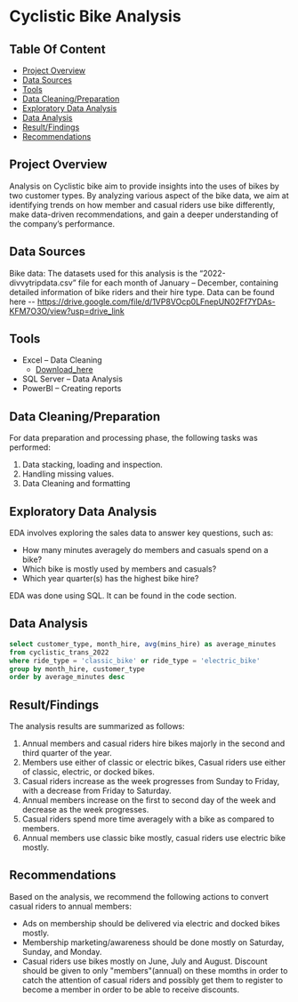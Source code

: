 
# Cyclistic Bike Analysis


## Table Of Content


- [Project Overview](#project-overview)
- [Data Sources](#data-sources)
- [Tools](#tools)
-	[Data Cleaning/Preparation](#data-cleaningpreparation)
-	[Exploratory Data Analysis](#exploratory-data-analysis)
-	[Data Analysis](#data-analysis)
-	[Result/Findings](result/findings)
-	[Recommendations](#recommendations)


## Project Overview
Analysis on Cyclistic bike aim to provide insights into the uses of bikes by two customer types. By analyzing various aspect of the bike data, we aim at identifying trends on how member and casual riders use bike differently, make data-driven recommendations, and gain a deeper understanding of the company’s performance.

## Data Sources
Bike data: The datasets used for this analysis is the “2022-divvytripdata.csv” file for each month of January – December, containing detailed information of bike riders and their hire type.
Data can be found here -- https://drive.google.com/file/d/1VP8VOcp0LFnepUN02Ff7YDAs-KFM7O3O/view?usp=drive_link

## Tools
- Excel – Data Cleaning 
  -	[Download_here](https://microsoft.com)
- SQL Server – Data Analysis
- PowerBI – Creating reports

## Data Cleaning/Preparation
For data preparation and processing phase, the following tasks was performed:
1. Data stacking, loading and inspection.
2. Handling missing values.
3. Data Cleaning and formatting

## Exploratory Data Analysis
EDA involves exploring the sales data to answer key questions, such as:

- How many minutes averagely do members and casuals spend on a bike?
- Which bike is mostly used by members and casuals?
- Which year quarter(s) has the highest bike hire?

EDA was done using SQL. It can be found in the code section. 
## Data Analysis

```sql
select customer_type, month_hire, avg(mins_hire) as average_minutes
from cyclistic_trans_2022
where ride_type = 'classic_bike' or ride_type = 'electric_bike'
group by month_hire, customer_type
order by average_minutes desc
```

## Result/Findings
The analysis results are summarized as follows:
1. Annual members and casual riders hire bikes majorly in the second and third quarter of the year.
2. Members use either of classic or electric bikes, Casual riders use either of classic, electric, or docked bikes.
3. Casual riders increase as the week progresses from Sunday to Friday, with a decrease from Friday to Saturday.
4. Annual members increase on the first to second day of the week and decrease as the week progresses.
5. Casual riders spend more time averagely with a bike as compared to members.
6. Annual members use classic bike mostly, casual riders use electric bike mostly.

## Recommendations
Based on the analysis, we recommend the following actions to convert casual riders to annual members:
-	Ads on membership should be delivered via electric and docked bikes mostly.
-	Membership marketing/awareness should be done mostly on Saturday, Sunday, and Monday.
- Casual riders use bikes mostly on June, July and August. Discount should be given to only "members"(annual) on these momths in order to catch the attention of casual riders and possibly get them to register to become a member in order to be able to receive discounts. 


   





